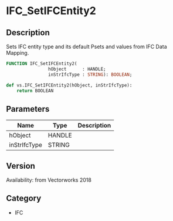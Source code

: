 # IFC_SetIFCEntity2

## Description
Sets IFC entity type and its default Psets and values from IFC Data Mapping.

```pascal
FUNCTION IFC_SetIFCEntity2(
				hObject      : HANDLE;
				inStrIfcType : STRING): BOOLEAN;
```

```python
def vs.IFC_SetIFCEntity2(hObject, inStrIfcType):
    return BOOLEAN
```

## Parameters
|Name|Type|Description|
|---|---|---|
|hObject|HANDLE|   |
|inStrIfcType|STRING|   |

## Version
Availability: from Vectorworks 2018

## Category
* IFC

